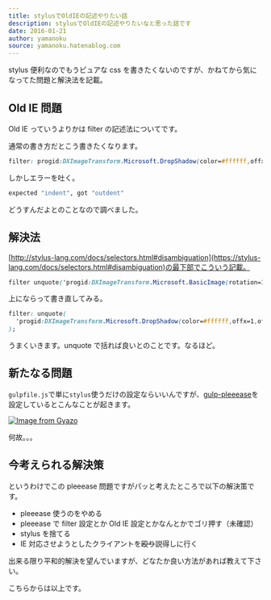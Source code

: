 ```yaml
---
title: stylusでOldIEの記述やりたい話
description: stylusでOldIEの記述やりたいなと思った話です
date: 2016-01-21
author: yamanoku
source: yamanoku.hatenablog.com
---
```


stylus 便利なのでもうピュアな css を書きたくないのですが、かねてから気になってた問題と解決法を記載。

## Old IE 問題

Old IE っていうよりかは filter の記述法についてです。

通常の書き方だとこう書きたくなります。

```css
filter: progid:DXImageTransform.Microsoft.DropShadow(color=#ffffff,offx=1,offy=1);
```

しかしエラーを吐く。

```bash
expected "indent", got "outdent"
```

どうすんだよとのことなので調べました。

## 解決法

[http://stylus-lang.com/docs/selectors.html#disambiguation](https://stylus-lang.com/docs/selectors.html#disambiguation)の最下部でこういう記載。

```css
filter unquote('progid:DXImageTransform.Microsoft.BasicImage(rotation=1)')
```

上にならって書き直してみる。

```css
filter: unquote(
  'progid:DXImageTransform.Microsoft.DropShadow(color=#ffffff,offx=1,offy=1)'
);
```

うまくいきます。unquote で括れば良いとのことです。なるほど。

## 新たなる問題

`gulpfile.js`で単に`stylus`使うだけの設定ならいいんですが、[gulp-pleeease](http://pleeease.io/docs/)を設定しているとこんなことが起きます。

[![Image from Gyazo](https://i.gyazo.com/85334f91be37f4612b243e5b54366ed5.png)](https://gyazo.com/85334f91be37f4612b243e5b54366ed5)

何故。。。

## 今考えられる解決策

というわけでこの pleeease 問題ですがパッと考えたところで以下の解決策です。

- pleeease 使うのをやめる
- pleeease で filter 設定とか Old IE 設定とかなんとかでゴリ押す（未確認）
- stylus を捨てる
- IE 対応させようとしたクライアントを<s>殴り</s>説得しに行く

出来る限り平和的解決を望んでいますが、どなたか良い方法があれば教えて下さい。

こちらからは以上です。
